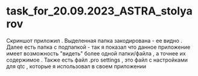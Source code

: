 # task_for_20.09.2023_ASTRA_stolyarov
Скриншот приложил . Выделенная папка закодирована - ее видно . 
Далее есть папка с подпапкой - так я показал что данное приложение имеет возможность "видеть" более одной папки/файла , а точнее их содержимое . 
Также есть файл .pro settings , это файл с настройками для qtc , которые я использовал в своем приложении

